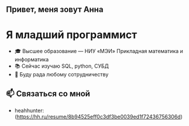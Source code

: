 ## Привет, меня зовут Анна

# Я младший программист

- 🎓 Высшее образование — НИУ «МЭИ‎» Прикладная математика и информатика
- 📚 Сейчас изучаю SQL, python, СУБД
- 👥 Буду рада любому сотрудничеству

## 📫 Связаться со мной
- heahhunter: (https://hh.ru/resume/8b94525eff0c3df3be0039ed1f72436756306d)

<!---
annakhairova/annakhairova is a ✨ special ✨ repository because its `README.md` (this file) appears on your GitHub profile.
You can click the Preview link to take a look at your changes.
--->

